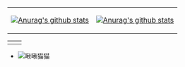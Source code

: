 <table>
<tr>
<td valign="top" width="50%">

[![Anurag's github stats](https://github-readme-stats.vercel.app/api?username=JIANG-KING)](https://github.com/anuraghazra/github-readme-stats)

</td>
<td valign="top" width="50%">

[![Anurag's github stats](https://github-readme-stats.vercel.app/api?username=JIANG-KING)](https://github.com/anuraghazra/github-readme-stats)

</td>
</tr>
</table>

<table>
<tr>
<td valign="top" width="50%">
<!-- waka-box start -->
<!-- waka-box end -->
</td>
<td valign="top" width="50%">
<!-- steam-box start -->
<!-- steam-box end -->
</td>
</tr>
</table>


- ![啾啾猫猫](https://ftp.bmp.ovh/imgs/2021/03/a52d53632fd4dbf8.jpg)

